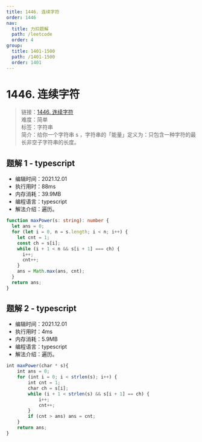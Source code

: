 ```yaml
---
title: 1446. 连续字符
order: 1446
nav:
  title: 力扣题解
  path: /leetcode
  order: 4
group:
  title: 1401-1500
  path: /1401-1500
  order: 1401
---
```


# 1446. 连续字符

> 链接：[1446. 连续字符](https://leetcode-cn.com/problems/consecutive-characters/)  
> 难度：简单  
> 标签：字符串  
> 简介：给你一个字符串 s ，字符串的「能量」定义为：只包含一种字符的最长非空子字符串的长度。

## 题解 1 - typescript

- 编辑时间：2021.12.01
- 执行用时：88ms
- 内存消耗：39.9MB
- 编程语言：typescript
- 解法介绍：遍历。

```typescript
function maxPower(s: string): number {
  let ans = 0;
  for (let i = 0, n = s.length; i < n; i++) {
    let cnt = 1;
    const ch = s[i];
    while (i + 1 < n && s[i + 1] === ch) {
      i++;
      cnt++;
    }
    ans = Math.max(ans, cnt);
  }
  return ans;
}
```

## 题解 2 - typescript

- 编辑时间：2021.12.01
- 执行用时：4ms
- 内存消耗：5.9MB
- 编程语言：typescript
- 解法介绍：遍历。

```typescript
int maxPower(char * s){
    int ans = 0;
    for (int i = 0; i < strlen(s); i++) {
        int cnt = 1;
        char ch = s[i];
        while (i + 1 < strlen(s) && s[i + 1] == ch) {
            i++;
            cnt++;
        }
        if (cnt > ans) ans = cnt;
    }
    return ans;
}
```
